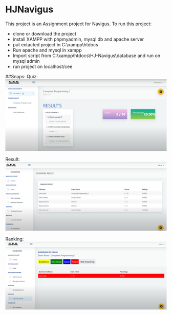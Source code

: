 # HJNavigus
This project is an Assignment project for Navigus.
To run this project:
* clone or download the project
* install XAMPP with phpmyadmin, mysql db and apache server
* put extacted project in C:\xampp\htdocs
* Run apache and mysql in xampp
* Import script from C:\xampp\htdocs\HJ-Navigus\database and run on mysql admin
* run project on localhost/cee

##Snaps:
  Quiz:
  ![alt text](https://github.com/jha-harshit/HJNavigus/blob/master/Screenshot%20(365).png "Quiz")
  <br>
  
  Result:
  ![alt text](https://github.com/jha-harshit/HJNavigus/blob/master/Screenshot%20(364).png  "Result")
  <br>
  
  Ranking:
  ![alt text](https://github.com/jha-harshit/HJNavigus/blob/master/Screenshot%20(363).png "Ranking")
  <br>
  
